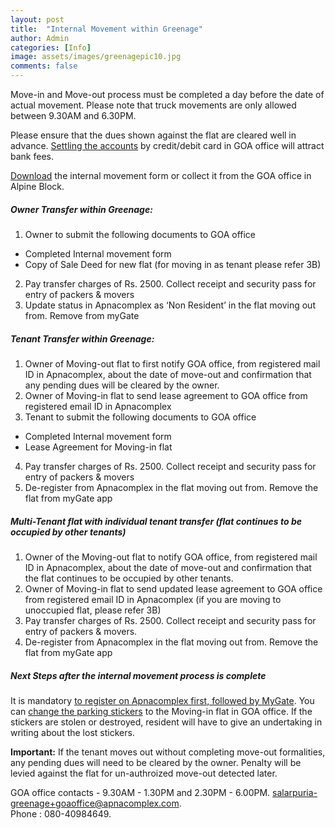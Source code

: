 ```yaml
---
layout: post
title:  "Internal Movement within Greenage"
author: Admin
categories: [Info]
image: assets/images/greenagepic10.jpg
comments: false
---
```


Move-in and Move-out process must be completed a day before the date of actual movement. Please note that truck movements are only allowed between 9.30AM and 6.30PM. 

Please ensure that the dues shown against the flat are cleared well in advance.  <a href="{{ site.baseurl }}/dues/">Settling the accounts</a> by credit/debit card in GOA office will attract bank fees.  

<a target="_blank" href="https://drive.google.com/file/d/1nOXS8V3wUE-gkKrS7Kpt1Zjab2gZIXZB/view?usp=sharing"> Download</a> the internal movement form or collect it from the GOA office in Alpine Block.

##### Owner Transfer within Greenage:

1. Owner to submit the following documents to GOA office
* Completed Internal movement form 
* Copy of Sale Deed for new flat (for moving in as tenant please refer 3B)
2. Pay transfer charges of Rs. 2500. Collect receipt and security pass for entry of packers & movers
3. Update status in Apnacomplex as ‘Non Resident’ in the flat moving out from. Remove from myGate

##### Tenant Transfer within Greenage:

1. Owner of Moving-out flat to first notify GOA office,  from registered mail ID in Apnacomplex, about the date of move-out and confirmation that any pending dues will be cleared by the owner.
2. Owner of Moving-in flat to send lease agreement to GOA office from registered email ID in Apnacomplex 
3. Tenant to submit the following documents to GOA office
* Completed Internal movement form 
* Lease Agreement for Moving-in flat
4. Pay transfer charges of Rs. 2500. Collect receipt and security pass for entry of packers & movers
5. De-register from Apnacomplex in the flat moving out from. Remove the flat from myGate app

##### Multi-Tenant flat with individual tenant transfer (flat continues to be occupied by other tenants)

1. Owner of the Moving-out flat to notify GOA office, from registered mail ID in Apnacomplex, about the date of move-out and confirmation that the flat continues to be occupied by other tenants.
2. Owner of Moving-in flat to send updated lease agreement to GOA office from registered email ID in Apnacomplex (if you are moving to unoccupied flat, please refer 3B)
3. Pay transfer charges of Rs. 2500. Collect receipt and security pass for entry of packers & movers. 
4. De-register from Apnacomplex in the flat moving out from. Remove the flat from myGate app

##### Next Steps after the internal movement process is complete

It is mandatory <a href="{{ site.baseurl }}/registration/">to register on Apnacomplex first, followed by MyGate</a>. You can <a href="{{ site.baseurl }}/stickers/"> change the parking stickers</a> to the Moving-in flat in GOA office. If the stickers are stolen or destroyed, resident will have to give an undertaking in writing about the lost stickers.  


**Important:** If the tenant moves out without completing move-out formalities, any pending dues will need to be cleared by the owner. Penalty will be levied against the flat for un-authroized move-out detected later.

GOA office contacts - 9.30AM - 1.30PM and 2.30PM - 6.00PM.  salarpuria-greenage+goaoffice@apnacomplex.com.  
Phone : 080-40984649.  
